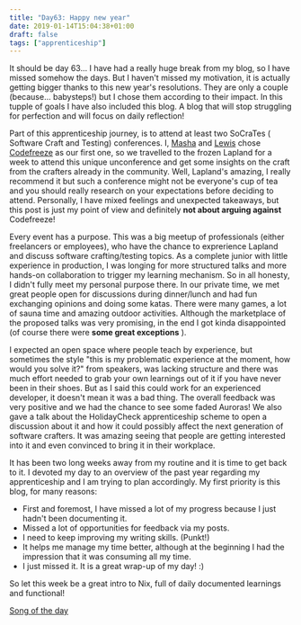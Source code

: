```yaml
---
title: "Day63: Happy new year"
date: 2019-01-14T15:04:38+01:00
draft: false
tags: ["apprenticeship"]
---
```


It should be day 63... I have had a really huge break from my blog, so I have missed somehow the days. But I haven't missed my  motivation, it is actually getting bigger thanks to this new year's resolutions. They are only a couple (because... babysteps!) but I chose them according to their impact. In this tupple of goals I have also included this blog. A blog that will stop struggling for perfection and will focus on daily reflection!  

Part of this apprenticeship journey, is to attend at least two SoCraTes ( Software Craft and Testing) conferences. I, [Masha](https://mashareko.tk) and [Lewis](https://lewis-coleman-blog.netlify.com/post/) chose [Codefreeze](https://codefreeze.fi/) as our first one, so we travelled to the frozen Lapland for a week to attend this unique unconference and get some insights on the craft from the crafters already in the community. Well, Lapland's amazing, I really recommend it but such a conference might not be everyone's cup of tea and you should really research on your expectations before deciding to attend. Personally, I have mixed feelings and unexpected takeaways, but this post is just my point of view and definitely **not about arguing against** Codefreeze!

Every event has a purpose. This was a big meetup of professionals (either freelancers or employees), who have the chance to exprerience Lapland and discuss software crafting/testing topics. As a complete junior with little experience in production, I was longing for more structured talks and more hands-on collaboration to trigger my learning mechanism. So in all honesty, I didn't fully meet my personal purpose there. In our private time, we met great people open for discussions during dinner/lunch and had fun exchanging opinions and doing some katas. There were many games, a lot of sauna time and amazing outdoor activities. Although the marketplace of the proposed talks was very promising, in the end I got kinda disappointed (of course there were **some great exceptions** ).  

I expected an open space where people teach by experience, but sometimes the style "this is my problematic experience at the moment, how would you solve it?" from speakers, was lacking structure and there was much effort needed to grab your own learnings out of it if you have never been in their shoes. But as I said this could work for an experienced developer, it doesn't mean it was a bad thing. The overall feedback was very positive and we  had the chance to see some faded Auroras! We also gave a talk about the HolidayCheck apprenticeship scheme to open a discussion about it and how it could possibly affect the next generation of software crafters. It was amazing seeing that people are getting interested into it and even convinced to bring it in their workplace.

It has been two long weeks away from my routine and it is time to get back to it. I devoted my day to an overview of the past year regarding my apprenticeship and I am trying to plan accordingly. My first priority is this blog, for many reasons:  

* First and foremost, I have missed a lot of my progress because I just hadn't been documenting it.  
* Missed a lot of opportunities for feedback via my posts.
* I need to keep improving my writing skills. (Punkt!)
* It helps me manage my time better, although at the beginning I had the impression that it was consuming all my time.  
* I just missed it. It is a great wrap-up of my day! :)  

So let this week be a great intro to Nix, full of daily documented learnings and functional!

  [Song of the day](https://www.youtube.com/watch?v=fugQAnzL1uk)
